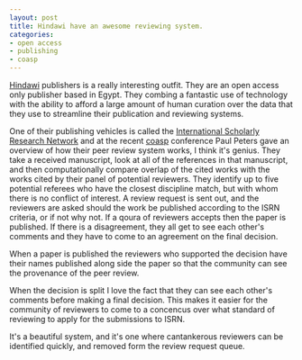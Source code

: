 ```yaml
---
layout: post
title: Hindawi have an awesome reviewing system.
categories:
- open access
- publishing
- coasp
---
```


[Hindawi][hw] publishers is a really interesting outfit. They are an open access only publisher based in Egypt. They combing a fantastic use of technology with the ability to afford a large amount of human curation over the data that they use to streamline their publication and reviewing systems.

One of their publishing vehicles is called the [International Scholarly Research Network][isrn] and at the recent [coasp][coasp] conference Paul Peters gave an overview of how their peer review system works, I think it's genius. They take a received manuscript, look at all of the references in that manuscript, and then computationally compare overlap of the cited works with the works cited by their panel of potential reviewers. They identify up to five potential referees who have the closest discipline match, but with whom there is no conflict of interest. A review request is sent out, and the reviewers are asked should the work be published according to the ISRN criteria, or if not why not. If a qoura of reviewers accepts then the paper is published. If there is a disagreement, they all get to see each other's comments and they have to come to an agreement on the final decision.

When a paper is published the reviewers who supported the decision have their names published along side the paper so that the community can see the provenance of the peer review.

When the decision is split I love the fact that they can see each other's comments before making a final decision. This makes it easier for the community of reviewers to come to a concencus over what standard of reviewing to apply for the submissions to ISRN. 

It's a beautiful system, and it's one where cantankerous reviewers can be identified quickly, and removed form the review request queue.

[hw]: http://www.hindawi.com/
[isrn]: http://www.isrn.com/journals/
[coasp]: http://www.oaspa.org/coasp/
